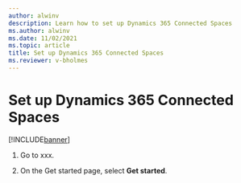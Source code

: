 ```yaml
---
author: alwinv
description: Learn how to set up Dynamics 365 Connected Spaces
ms.author: alwinv
ms.date: 11/02/2021
ms.topic: article
title: Set up Dynamics 365 Connected Spaces
ms.reviewer: v-bholmes
---
```


# Set up Dynamics 365 Connected Spaces

[!INCLUDE[banner](includes/banner.md)]

1. Go to xxx.

2. On the Get started page, select **Get started**.


